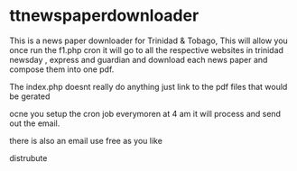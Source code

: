 # ttnewspaperdownloader

This is a news paper downloader for Trinidad & Tobago, This will allow you once run the f1.php cron it will go to all the respective
websites in trinidad newsday , express and guardian and download each news paper and compose them into one pdf.

The index.php doesnt really do anything just link to the pdf files that would be gerated

ocne you setup the cron job everymoren at 4 am it will process and send out the email.

there is also an email use free as you like

distrubute
